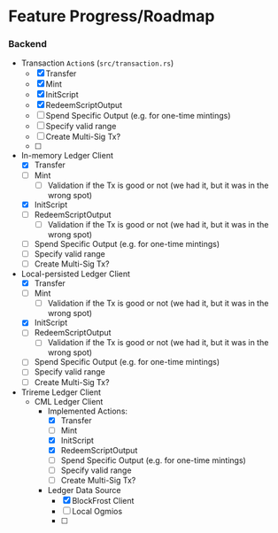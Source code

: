 # Feature Progress/Roadmap

### Backend
- Transaction `Action`s (`src/transaction.rs`) 
  - [x] Transfer
  - [x] Mint
  - [x] InitScript
  - [x] RedeemScriptOutput
  - [ ] Spend Specific Output (e.g. for one-time mintings) 
  - [ ] Specify valid range
  - [ ] Create Multi-Sig Tx?
  - [ ]
- In-memory Ledger Client
  - [x] Transfer
  - [ ] Mint
    - [ ] Validation if the Tx is good or not (we had it, but it was in the wrong spot)
  - [x] InitScript
  - [ ] RedeemScriptOutput
    - [ ] Validation if the Tx is good or not (we had it, but it was in the wrong spot)
  - [ ] Spend Specific Output (e.g. for one-time mintings)
  - [ ] Specify valid range
  - [ ] Create Multi-Sig Tx?
- Local-persisted Ledger Client
    - [x] Transfer
    - [ ] Mint
      - [ ] Validation if the Tx is good or not (we had it, but it was in the wrong spot)
    - [x] InitScript
    - [ ] RedeemScriptOutput
      - [ ] Validation if the Tx is good or not (we had it, but it was in the wrong spot)
    - [ ] Spend Specific Output (e.g. for one-time mintings)
    - [ ] Specify valid range
    - [ ] Create Multi-Sig Tx?
- Trireme Ledger Client
  - CML Ledger Client
    - Implemented Actions:
      - [x] Transfer
      - [ ] Mint
      - [x] InitScript
      - [x] RedeemScriptOutput
      - [ ] Spend Specific Output (e.g. for one-time mintings)
      - [ ] Specify valid range
      - [ ] Create Multi-Sig Tx?
    - Ledger Data Source
      - [x] BlockFrost Client
      - [ ] Local Ogmios
      - [ ]
